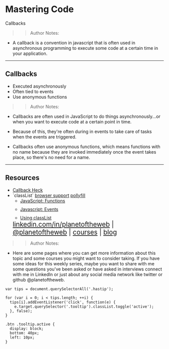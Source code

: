 
<!-- .slide: data-state="title" -->

# Mastering Code
Callbacks

> > Author Notes:

- A callback is a convention in javascript that is often used in asynchronous programming to execute some code at a certain time in your application.

---

## Callbacks

<ul>
  <li class="fragment">Executed asynchronously</li>
  <li class="fragment">Often tied to events</li>
  <li class="fragment">Use anonymous functions</li>
</ul>

> > Author Notes:

- Callbacks are often used in JavaScript to do things asynchronously...or when you want to execute code at a certain point in time.

- Because of this, they're often during in events to take care of tasks when the events are triggered.

- Callbacks often use anonymous functions, which means functions with no name because they are invoked immediately once the event takes place, so there's no need for a name.

---

## Resources
<ul>
  <li><a href="http://callbackhell.com/">Callback Heck</a></li>
  <li>`classList` <a href="http://caniuse.com/#search=classList"> browser support</a> <a href="http://callbackhell.com/"> pollyfill</a></li>
  <li style="list-style: none;">
    <ul>
      <li style="margin-bottom: 10px"><a href="https://www.linkedin.com/learning/javascript-functions">JavaScript: Functions</a></li>
      <li style="margin-bottom: 10px"><a href="https://www.linkedin.com/learning/javascript-events?u=104">Javascript: Events</a></li>
      <li><a href="https://www.linkedin.com/learning/javascript-enhancing-the-dom/controlling-classes-with-the-html5-classlist">Using classList</a></li>
    </ul>
  </li>
  <li style="list-style: none; font-size: 1.3rem;"><a href="hhttps://www.linkedin.com/in/planetoftheweb">linkedin.com/in/planetoftheweb</a> | <a href="https://www.twitter.com/planetoftheweb">@planetoftheweb</a> | <a href="https://www.linkedin.com/learning/instructors/ray-villalobos">courses</a> | <a href="https://raybo.org">blog</a></li>
</ul>


> > Author Notes:

- Here are some pages where you can get more information about this topic and some courses you might want to consider taking. If you have some ideas for this weekly series, maybe you want to share with me some questions you've been asked or have asked in interviews connect with me in LinkedIn or just about any social media network like twitter or github @planetoftheweb.

```
var tips = document.querySelectorAll('.hastip');

for (var i = 0; i < tips.length; ++i) {
  tips[i].addEventListener('click', function(e) {
    e.target.querySelector('.tooltip').classList.toggle('active');
  }, false);
}
```

```
.btn .tooltip.active {
  display: block;
  bottom: 40px;
  left: 10px;
}
```
